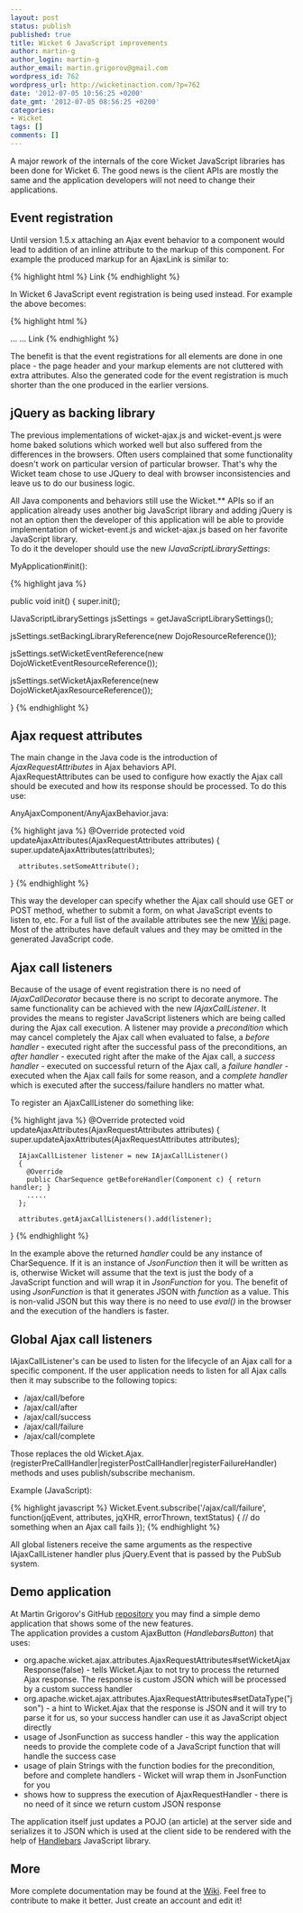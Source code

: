```yaml
---
layout: post
status: publish
published: true
title: Wicket 6 JavaScript improvements
author: martin-g
author_login: martin-g
author_email: martin.grigorov@gmail.com
wordpress_id: 762
wordpress_url: http://wicketinaction.com/?p=762
date: '2012-07-05 10:56:25 +0200'
date_gmt: '2012-07-05 08:56:25 +0200'
categories:
- Wicket
tags: []
comments: []
---
```

<p>A major rework of the internals of the core Wicket JavaScript libraries has been done for Wicket 6. The good news is the client APIs are mostly the same and the application developers will not need to change their applications.</p>
<h2>Event registration</h2>
<p>Until version 1.5.x attaching an Ajax event behavior to a component would lead to addition of an inline attribute to the markup of this component. For example the produced markup for an AjaxLink is similar to:</p>

{% highlight html %}
<a id="linkId" onclick="wicketAjaxGet('some/url')">Link</a>
{% endhighlight %}

<p>In Wicket 6 JavaScript event registration is being used instead. For example the above becomes:</p>

{% highlight html %}
<head>
  ...
  <script>
    Wicket.Event.add(window, 'domready', function(event) {
      Wicket.Ajax.get({'u': 'some/url', 'c': 'linkId', 'e': 'click'}));
      // ... more event registrations and onDomReady scripts
    });
  </script>
</head>
...
<a id="linkId">Link</a>
{% endhighlight %}

<p>The benefit is that the event registrations for all elements are done in one place - the page header and your markup elements are not cluttered with extra attributes. Also the generated code for the event registration is much shorter than the one produced in the earlier versions.</p>
<h2>jQuery as backing library</h1>
<p>The previous implementations of wicket-ajax.js and wicket-event.js were home baked solutions which worked well but also suffered from the differences in the browsers. Often users complained that some functionality doesn't work on particular version of particular browser. That's why the Wicket team chose to use JQuery to deal with browser inconsistencies and leave us to do our business logic.</p>
<p>All Java components and behaviors still use the Wicket.** APIs so if an application already uses another big JavaScript library and adding jQuery is not an option then the developer of this application will be able to provide implementation of wicket-event.js and wicket-ajax.js based on her favorite JavaScript library.<br />
To do it the developer should use the new <em title="org.apache.wicket.settings.IJavaScriptLibrarySettings">IJavaScriptLibrarySettings</em>:</p>
<p>MyApplication#init():</p>

{% highlight java %}

public void init() {
  super.init();

  IJavaScriptLibrarySettings jsSettings = getJavaScriptLibrarySettings();

  jsSettings.setBackingLibraryReference(new DojoResourceReference());

  jsSettings.setWicketEventReference(new DojoWicketEventResourceReference());

  jsSettings.setWicketAjaxReference(new DojoWicketAjaxResourceReference());

}
{% endhighlight %}

<h2>Ajax request attributes</h2>
<p>The main change in the Java code is the introduction of <em title="org.apache.wicket.ajax.attributes.AjaxRequestAttributes">AjaxRequestAttributes</em> in Ajax behaviors API.<br />
AjaxRequestAttributes can be used to configure how exactly the Ajax call should be executed and how its response should be processed. To do this use:</p>
<p>AnyAjaxComponent/AnyAjaxBehavior.java:</p>

{% highlight java %}
  @Override
  protected void updateAjaxAttributes(AjaxRequestAttributes attributes)
  {
      super.updateAjaxAttributes(attributes);

      attributes.setSomeAttribute();
  }
{% endhighlight %}

<p>This way the developer can specify whether the Ajax call should use GET or POST method, whether to submit a form, on what JavaScript events to listen to, etc. For a full list of the available attributes see the new <a href="https://cwiki.apache.org/WICKET/wicket-ajax.html#WicketAjax-AjaxRequestAttributes">Wiki</a> page. Most of the attributes have default values and they may be omitted in the generated JavaScript code.</p>
<h2>Ajax call listeners</h2>
<p>Because of the usage of event registration there is no need of <em title="org.apache.wicket.ajax.IAjaxCallDecorator">IAjaxCallDecorator</em> because there is no script to decorate anymore. The same functionality can be achieved with the new <em title="org.apache.wicket.ajax.attributes.IAjaxCallListener">IAjaxCallListener</em>. It provides the means to register JavaScript listeners which are being called during the Ajax call execution. A listener may provide a <em>precondition</em> which may cancel completely the Ajax call when evaluated to false, a <em>before handler</em> - executed right after the successful pass of the preconditions, an <em>after handler</em> - executed right after the make of the Ajax call, a <em>success handler</em> - executed on successful return of the Ajax call, a <em>failure handler</em> - executed when the Ajax call fails for some reason, and a <em>complete handler</em> which is executed after the success/failure handlers no matter what.</p>
<p>To register an AjaxCallListener do something like:</p>

{% highlight java %}
  @Override
  protected void updateAjaxAttributes(AjaxRequestAttributes attributes)
  {
      super.updateAjaxAttributes(AjaxRequestAttributes attributes);

      IAjaxCallListener listener = new IAjaxCallListener()
      {
        @Override
        public CharSequence getBeforeHandler(Component c) { return handler; }
        .....
      };

      attributes.getAjaxCallListeners().add(listener);
  }
{% endhighlight %}

<p>In the example above the returned <em>handler</em> could be any instance of CharSequence. If it is an instance of <em title="org.apache.wicket.ajax.json.JsonFunction">JsonFunction</em> then it will be written as is, otherwise Wicket will assume that the text is just the body of a JavaScript function and will wrap it in <em title="org.apache.wicket.ajax.json.JsonFunction">JsonFunction</em> for you. The benefit of using <em title="org.apache.wicket.ajax.json.JsonFunction">JsonFunction</em> is that it generates JSON with <em>function</em> as a value. This is non-valid JSON but this way there is no need to use <em>eval()</em> in the browser and the execution of the handlers is faster.</p>
<h2>Global Ajax call listeners</h2>
<p>IAjaxCallListener's can be used to listen for the lifecycle of an Ajax call for a specific component. If the user application needs to listen for all Ajax calls then it may subscribe to the following topics:</p>
<ul>
<li>/ajax/call/before</li>
<li>/ajax/call/after</li>
<li>/ajax/call/success</li>
<li>/ajax/call/failure</li>
<li>/ajax/call/complete</li>
</ul>
<p>Those replaces the old Wicket.Ajax.(registerPreCallHandler|registerPostCallHandler|registerFailureHandler) methods and uses publish/subscribe mechanism.</p>
<p>Example (JavaScript):</p>

{% highlight javascript %}
    Wicket.Event.subscribe('/ajax/call/failure', function(jqEvent, attributes, jqXHR, errorThrown, textStatus) {
      // do something when an Ajax call fails
    });
{% endhighlight %}

<p>All global listeners receive the same arguments as the respective IAjaxCallListener handler plus jQuery.Event that is passed by the PubSub system.</p>
<h2>Demo application</h2>
<p>At Martin Grigorov's GitHub <a href="https://github.com/martin-g/blogs/tree/master/wicket6-ajax-demo">repository</a> you may find a simple demo application that shows some of the new features.<br />
The application provides a custom AjaxButton (<em title="com.wicketinaction.HandlebarsButton">HandlebarsButton</em>) that uses:</p>
<ul>
<li>org.apache.wicket.ajax.attributes.AjaxRequestAttributes#setWicketAjaxResponse(false) - tells Wicket.Ajax to not try to process the returned Ajax response. The response is custom JSON which will be processed by a custom success handler</li>
<li>org.apache.wicket.ajax.attributes.AjaxRequestAttributes#setDataType("json") - a hint to Wicket.Ajax that the response is JSON and it will try to parse it for us, so your success handler can use it as JavaScript object directly</li>
<li>usage of JsonFunction as success handler - this way the application needs to provide the complete code of a JavaScript function that will handle the success case</li>
<li>usage of plain Strings with the function bodies for the precondition, before and complete handlers - Wicket will wrap them in JsonFunction for you</li>
<li>shows how to suppress the execution of AjaxRequestHandler - there is no need of it since we return custom JSON response</li>
</ul>
<p>The application itself just updates a POJO (an article) at the server side and serializes it to JSON which is used at the client side to be rendered with the help of <a href="http://handlebarsjs.com/">Handlebars</a> JavaScript library.</p>
<h2>More</h2>
<p>More complete documentation may be found at the <a href="https://cwiki.apache.org/WICKET/wicket-ajax.html">Wiki</a>. Feel free to contribute to make it better. Just create an account and edit it!</p>

